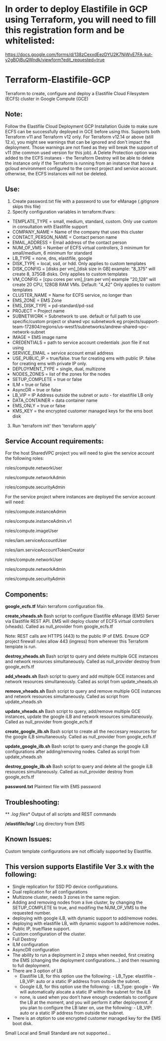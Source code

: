 # In order to deploy Elastifile in GCP using Terraform, you will need to fill this registration form and be whitelisted:
https://docs.google.com/forms/d/138zCexxdEezDYU2K7NjWvE7FA-kut-y2gBOjBuQWndk/viewform?edit_requested=true

# Terraform-Elastifile-GCP

Terraform to create, configure and deploy a Elastifile Cloud Filesystem (ECFS) cluster in Google Compute (GCE)

## Note:
Follow the Elastifile Cloud Deployment GCP Installation Guide to make sure ECFS can be successfully deployed in GCE before using this.
Supports both Terraform v11 and Terraform v12 only.
For Terraform v12.14 or above (still 12.x), you might see warnings that can be ignored and don't impact the deployment.
Those warnings are not fixed as they will break the support of v11 (the common used version for this job).
A Delete Protection option was added to the ECFS instanes - the Terraform Destroy will be able to delete the instance only if the Terraform is running from an instance that have a gcloud environment configured to the correct project and service account. otherwise, the ECFS instances will not be deleted.

## Use:
1. Create password.txt file with a password to use for eManage  (.gitignore skips this file)
2. Specify configuration variables in terraform.tfvars:
- TEMPLATE_TYPE = small, medium, standard, custom. Only use custom in consultation with Elastifile support
- COMPANY_NAME = Name of the company that uses this cluster
- CONTACT_PERSON_NAME = Contact person name
- EMAIL_ADDRESS = Email address of the contact person
- NUM_OF_VMS = Number of ECFS virtual controllers, 3 minimum for small/medium, 6 minimum for standard
- LB_TYPE = none, dns, elastifile, google
- DISK_TYPE = local, ssd, or hdd. Only applies to custom templates
- DISK_CONFIG = [disks per vm]_[disk size in GB] example: "8_375" will create 8, 375GB disks. Only applies to custom templates
- VM_CONFIG = [cpu cores per vm]_[ram per vm] example "20_128" will create 20 CPU, 128GB RAM VMs. Default: "4_42" Only applies to custom templates
- CLUSTER_NAME = Name for ECFS service, no longer than
- EMS_ZONE = EMS Zone
- EMS_DISK_TYPE = pd-standard/pd-ssd
- PROJECT = Project name
- SUBNETWORK = Subnetwork to use. default or full path to use specific/custom project or shared vpc subnetwork eg projects/support-team-172804/regions/us-west1/subnetworks/andrew-shared-vpc-network-subnet
- IMAGE = EMS image name
- CREDENTIALS = path to service account credentials .json file if not using
- SERVICE_EMAIL = service account email address
- USE_PUBLIC_IP = true/false. true for creating ems with public IP. false for creating ems with private IP only.
- DEPLOYMENT_TYPE = single, dual, multizone
- NODES_ZONES = list of the zones for the nodes
- SETUP_COMPLETE = true or false
- ILM = true or false
- AsyncDR = true or false
- LB_VIP = IP Address outside the subnet or auto - for elastifile LB only
- DATA_CONTAINER = data container name
- EMS_ONLY = true or false
- KMS_KEY = the encrypted customer managed keys for the ems boot disk

3. Run 'terraform init' then 'terraform apply'


## Service Account requirements:

For the host SharedVPC project you will need to give the service account the following roles:

roles/compute.networkUser

roles/compute.networkAdmin

roles/compute.securityAdmin

For the service project where instances are deployed the service account will need:

roles/compute.instanceAdmin

roles/compute.instanceAdmin.v1

roles/compute.imageUser

roles/iam.serviceAccountUser

roles/iam.serviceAccountTokenCreator

roles/compute.networkUser

roles/compute.networkAdmin

roles/compute.securityAdmin


## Components:

**google_ecfs.tf**
Main terraform configuration file.

**create_vheads.sh**
Bash script to configure Elastifile eManage (EMS) Server via Elastifile REST API. EMS will deploy cluster of ECFS virtual controllers (vheads). Called as null_provider from google_ecfs.tf

Note: REST calls are HTTPS (443) to the public IP of EMS. Ensure GCP project firewall rules allow 443 (ingress) from wherever this Terraform template is run.

**destroy_vheads.sh**
Bash script to query and delete multiple GCE instances and network resources simultaneously. Called as null_provider destroy from google_ecfs.tf

**add_vheads.sh**
Bash script to query and add multiple GCE instances and network resources simultaneously. Called as script from update_vheads.sh

**remove_vheads.sh**
Bash script to query and remove multiple GCE instances and network resources simultaneously. Called as script from update_vheads.sh

**update_vheads.sh**
Bash script to query, add/remove multiple GCE instances, update the google iLB and network resources simultaneously. Called as null_provider from google_ecfs.tf

**create_google_ilb.sh**
Bash script to create all the neccesary resources for the google iLB simultaneously. Called as null_provider from google_ecfs.tf

**update_google_ilb.sh**
Bash script to query and change the google iLB configurations after adding/removing nodes. Called as script from update_vheads.sh

**destroy_google_ilb.sh**
Bash script to query and delete all the google iLB resources simultaneously. Called as null_provider destroy from google_ecfs.tf


**password.txt**
Plaintext file with EMS password

## Troubleshooting:
** *.log files**
Output of all scripts and REST commands

**/elastifile/log/**
Log directory from EMS

## Known Issues:
Custom template configurations are not officially supported by Elastifile.

## This version supports Elastifile Ver 3.x with the following:
- Single replication for SSD PD device configurations.
- Dual replication for all configurations
- Multizone cluster, needs 3 zones in the same region.
- Adding and removing nodes from a live cluster, by changing the SETUP_COMPLETE to true, and modifing the NUM_OF_VMS to the requested number.
- deploying with google iLB, with dynamic support to add/remove nodes.
- deploying with elastifile LB,  with dynamic support to add/remove nodes.
- Public IP, true/flase support.
- Custom configuration of the cluster.
- Full Destroy 
- ILM configuration
- AsyncDR configuration
- The ability to run a deployment in 2 steps when needed, first creating the EMS (changing the deployment configurations...) and then resuming to full deployment.
- There are 3 option of LB
  - Elastifile LB, for this option use the following:
        - LB_Type: elastifile
        - LB_VIP: auto or a static IP address from outside the subnet.
  - Google iLB, for this option use the following:
        - LB_Type: google
        - We will automatically alocate a static IP within the subnet for the iLB
  - none, is used when you don't have enough credentials to configure the LB at the moment, and you will perform it after deployemnt. if you plan to configure the LB later on, use the following:
        - LB_VIP: auto or a static IP address from outside the subnet.
- There is an otption to use encrypted customer managed key for the EMS boot disk.


Small Local and Small Standard are not supported...
